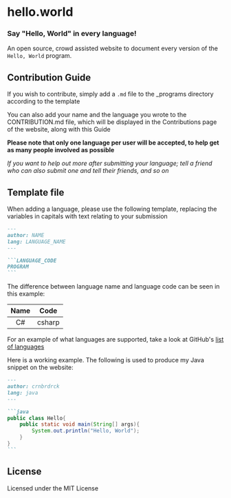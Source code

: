 # hello.world
### Say "Hello, World" in every language!
An open source, crowd assisted website to document every version of the `Hello, World` program.

## Contribution Guide
If you wish to contribute, simply add a `.md` file to the \_programs directory according to the template

You can also add your name and the language you wrote to the CONTRIBUTION.md file, which will be displayed in the Contributions page of the website, along with this Guide

**Please note that only one language per user will be accepted, to help get as many people involved as possible**

_If you want to help out more after submitting your language; tell a friend who can also submit one and tell their friends, and so on_

## Template file
When adding a language, please use the following template, replacing the variables in capitals with text relating to your submission

~~~md
---
author: NAME
lang: LANGUAGE_NAME
---

```LANGUAGE_CODE
PROGRAM
```
~~~

The difference between language name and language code can be seen in this example:

| Name |  Code  |
|:----:|:------:|
|  C#  | csharp |

For an example of what languages are supported, take a look at GitHub's [list of languages](https://github.com/github/linguist/blob/master/lib/linguist/languages.yml)

Here is a working example. The following is used to produce my Java snippet on the website:
~~~md
---
author: crnbrdrck
lang: java
---

```java
public class Hello{
    public static void main(String[] args){
        System.out.println("Hello, World");
    }
}
```
~~~

## License
Licensed under the MIT License
